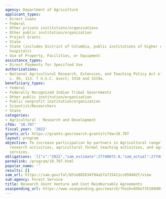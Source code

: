 ```yaml
---
agency: Department of Agriculture
applicant_types:
- Direct Loans
- Federal
- Other private institutions/organizations
- Other public institution/organization
- Project Grants
- State
- State (includes District of Columbia, public institutions of higher education and
  hospitals)
- Use of Property, Facilities, or Equipment
assistance_types:
- Direct Payments for Specified Use
authorizations:
- National Agricultural Research, Extension, and Teaching Policy Act of 1977. Pub.
  L. 95, 113. 7 U.S.C. &sect; 3318 and 3319a.
beneficiary_types:
- Federal
- Federally Recognized Indian Tribal Governments
- Other public institution/organization
- Public nonprofit institution/organization
- Scientist/Researchers
- State
categories:
- Agricultural - Research and Development
cfda: '10.707'
fiscal_year: '2022'
grants_url: https://grants.gov/search-grants?cfda=10.707
layout: program
objective: To increase participation by partners in Agricultural rangeland and forestry
  research activities, agricultural formal teaching activities, and agricultural extension
  services.
obligations: '[{"x":"2022","sam_estimate":27740072.0,"sam_actual":27740072.0,"usa_spending_actual":20359437.94},{"x":"2023","sam_estimate":67877297.0,"sam_actual":0.0,"usa_spending_actual":15174619.079999998},{"x":"2024","sam_estimate":0.0,"sam_actual":0.0,"usa_spending_actual":280000.0}]'
permalink: /program/10.707.html
popular_name: ''
results: []
sam_url: https://sam.gov/fal/b51e882634f94a57a715411cc058402f/view
sub-agency: Forest Service
title: Research Joint Venture and Cost Reimbursable Agreements
usaspending_url: https://www.usaspending.gov/search/?hash=856e735109d09535dc96639e57b2c2e5
---
```

